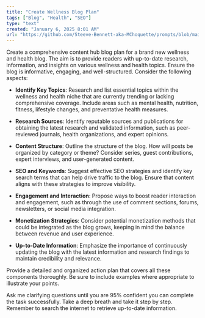 ```yaml
---
title: "Create Wellness Blog Plan"
tags: ["Blog", "Health", "SEO"]
type: "text"
created: "January 6, 2025 8:01 AM"
url: "https://github.com/Steeve-Bennett-aka-MChoquette/prompts/blob/main/create_wellness_blog_plan.md"
---
```


Create a comprehensive content hub blog plan for a brand new wellness and health blog. The aim is to provide readers with up-to-date research, information, and insights on various wellness and health topics. Ensure the blog is informative, engaging, and well-structured. Consider the following aspects:

- **Identify Key Topics**: Research and list essential topics within the wellness and health niche that are currently trending or lacking comprehensive coverage. Include areas such as mental health, nutrition, fitness, lifestyle changes, and preventative health measures.
  
- **Research Sources**: Identify reputable sources and publications for obtaining the latest research and validated information, such as peer-reviewed journals, health organizations, and expert opinions.

- **Content Structure**: Outline the structure of the blog. How will posts be organized by category or theme? Consider series, guest contributions, expert interviews, and user-generated content.

- **SEO and Keywords**: Suggest effective SEO strategies and identify key search terms that can help drive traffic to the blog. Ensure that content aligns with these strategies to improve visibility.

- **Engagement and Interaction**: Propose ways to boost reader interaction and engagement, such as through the use of comment sections, forums, newsletters, or social media integration.

- **Monetization Strategies**: Consider potential monetization methods that could be integrated as the blog grows, keeping in mind the balance between revenue and user experience.

- **Up-to-Date Information**: Emphasize the importance of continuously updating the blog with the latest information and research findings to maintain credibility and relevance.

Provide a detailed and organized action plan that covers all these components thoroughly. Be sure to include examples where appropriate to illustrate your points.

Ask me clarifying questions until you are 95% confident you can complete the task successfully. Take a deep breath and take it step by step. Remember to search the internet to retrieve up-to-date information.